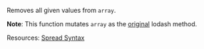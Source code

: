 Removes all given values from <code>array</code>. 

**Note**: This function mutates <code>array</code> as the [original](https://lodash.com/docs/#pull) lodash method.


Resources: [Spread Syntax](https://developer.mozilla.org/en-US/docs/Web/JavaScript/Reference/Operators/Spread_syntax)